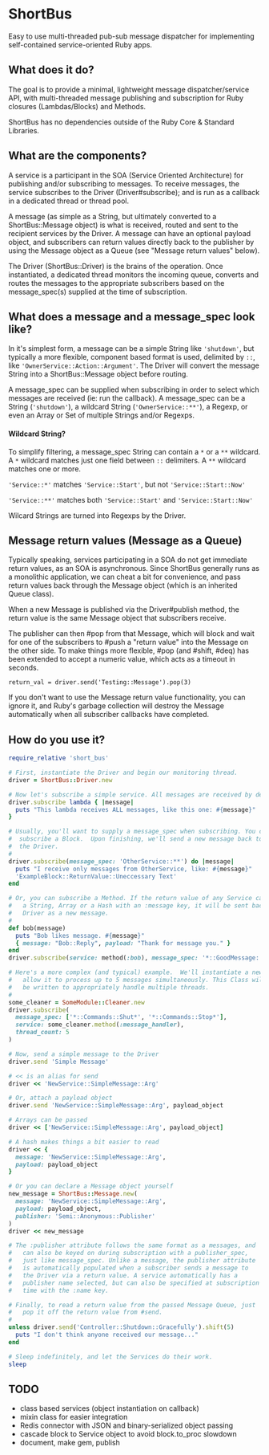 # ShortBus
Easy to use multi-threaded pub-sub message dispatcher for implementing self-contained service-oriented Ruby apps.

## What does it do?
The goal is to provide a minimal, lightweight message dispatcher/service API, with multi-threaded message publishing and subscription for Ruby closures (Lambdas/Blocks) and Methods.

ShortBus has no dependencies outside of the Ruby Core & Standard Libraries.

## What are the components?
A service is a participant in the SOA (Service Oriented Architecture) for publishing and/or subscribing to messages. To receive messages, the service subscribes to the Driver (Driver#subscribe); and is run as a callback in a dedicated thread or thread pool.

A message (as simple as a String, but ultimately converted to a ShortBus::Message object) is what is received, routed and sent to the recipient services by the Driver. A message can have an optional payload object, and subscribers can return values directly back to the publisher by using the Message object as a Queue (see "Message return values" below).

The Driver (ShortBus::Driver) is the brains of the operation. Once instantiated, a dedicated thread monitors the incoming queue, converts and routes the messages to the appropriate subscribers based on the message\_spec(s) supplied at the time of subscription.

## What does a message and a message\_spec look like?
In it's simplest form, a message can be a simple String like `'shutdown'`, but typically a more flexible, component based format is used, delimited by `::`, like `'OwnerService::Action::Argument'`.  The Driver will convert the message String into a ShortBus::Message object before routing.

A message\_spec can be supplied when subscribing in order to select which messages are received (ie: run the callback). A message\_spec can be a String (`'shutdown'`), a wildcard String (`'OwnerService::**'`), a Regexp, or even an Array or Set of multiple Strings and/or Regexps.

#### Wildcard String?
To simplify filtering, a message\_spec String can contain a `*` or a `**` wildcard. A `*` wildcard matches just one field between `::` delimiters. A `**` wildcard matches one or more.

`'Service::*'` matches `'Service::Start'`, but not `'Service::Start::Now'`

`'Service::**'` matches both `'Service::Start'` and `'Service::Start::Now'`

Wilcard Strings are turned into Regexps by the Driver.

## Message return values (Message as a Queue)
Typically speaking, services participating in a SOA do not get immediate return values, as an SOA is asynchronous. Since ShortBus generally runs as a monolithic application, we can cheat a bit for convenience, and pass return values back through the Message object (which is an inherited Queue class).

When a new Message is published via the Driver#publish method, the return value is the same Message object that subscribers receive.

The publisher can then #pop from that Message, which will block and wait for one of the subscribers to #push a "return value" into the Message on the other side. To make things more flexible, #pop (and #shift, #deq) has been extended to accept a numeric value, which acts as a timeout in seconds.

  `return_val = driver.send('Testing::Message').pop(3)`

If you don't want to use the Message return value functionality, you can ignore it, and Ruby's garbage collection will destroy the Message automatically when all subscriber callbacks have completed.

## How do you use it?

```ruby
require_relative 'short_bus'

# First, instantiate the Driver and begin our monitoring thread.
driver = ShortBus::Driver.new

# Now let's subscribe a simple service. All messages are received by default.
driver.subscribe lambda { |message|
  puts "This lambda receives ALL messages, like this one: #{message}"
}

# Usually, you'll want to supply a message_spec when subscribing. You can also
#  subscribe a Block.  Upon finishing, we'll send a new message back to
#  the Driver.
#
driver.subscribe(message_spec: 'OtherService::**') do |message|
  puts "I receive only messages from OtherService, like: #{message}"
  'ExampleBlock::ReturnValue::Uneccessary Text'
end

# Or, you can subscribe a Method. If the return value of any Service callback is
#   a String, Array or a Hash with an :message key, it will be sent back to the
#   Driver as a new message.
#
def bob(message)
  puts "Bob likes message. #{message}"
  { message: "Bob::Reply", payload: "Thank for message you." }
end
driver.subscribe(service: method(:bob), message_spec: '*::GoodMessage::**')

# Here's a more complex (and typical) example.  We'll instantiate a new object
#   allow it to process up to 5 messages simultaneously. This Class will need to
#   be written to appropriately handle multiple threads.
#
some_cleaner = SomeModule::Cleaner.new
driver.subscribe(
  message_spec: ['*::Commands::Shut*', '*::Commands::Stop*'],
  service: some_cleaner.method(:message_handler),
  thread_count: 5
)

# Now, send a simple message to the Driver
driver.send 'Simple Message'

# << is an alias for send
driver << 'NewService::SimpleMessage::Arg'

# Or, attach a payload object
driver.send 'NewService::SimpleMessage::Arg', payload_object

# Arrays can be passed
driver << ['NewService::SimpleMessage::Arg', payload_object]

# A hash makes things a bit easier to read
driver << { 
  message: 'NewService::SimpleMessage::Arg',
  payload: payload_object
}

# Or you can declare a Message object yourself
new_message = ShortBus::Message.new(
  message: 'NewService::SimpleMessage::Arg', 
  payload: payload_object,
  publisher: 'Semi::Anonymous::Publisher'
)
driver << new_message

# The :publisher attribute follows the same format as a messages, and
#   can also be keyed on during subscription with a publisher_spec,
#   just like message_spec. Unlike a message, the publisher attribute
#   is automatically populated when a subscriber sends a message to 
#   the Driver via a return value. A service automatically has a 
#   publisher name selected, but can also be specified at subscription
#   time with the :name key.

# Finally, to read a return value from the passed Message Queue, just
#   pop it off the return value from #send.
#
unless driver.send('Controller::Shutdown::Gracefully').shift(5)
  puts "I don't think anyone received our message..."
end

# Sleep indefinitely, and let the Services do their work.
sleep
```

## TODO
- class based services (object instantiation on callback)
- mixin class for easier integration
- Redis connector with JSON and binary-serialized object passing
- cascade block to Service object to avoid block.to\_proc slowdown
- document, make gem, publish
